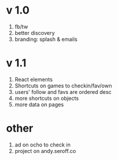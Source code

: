 # v 1.0

1. fb/tw
1. better discovery
1. branding: splash & emails

# v 1.1

1. React elements
1. Shortcuts on games to checkin/fav/own
1. users' follow and favs are ordered desc
1. more shortcuts on objects
1. more data on pages

# other
1. ad on ocho to check in
1. project on andy.seroff.co
